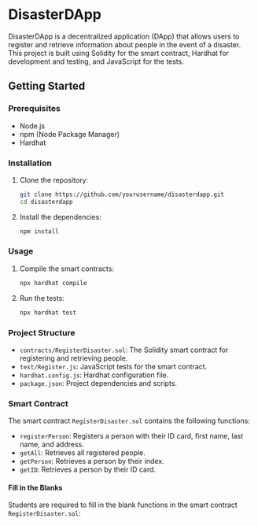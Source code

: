 # DisasterDApp

DisasterDApp is a decentralized application (DApp) that allows users to register and retrieve information about people in the event of a disaster. This project is built using Solidity for the smart contract, Hardhat for development and testing, and JavaScript for the tests.

## Getting Started

### Prerequisites

- Node.js
- npm (Node Package Manager)
- Hardhat

### Installation

1. Clone the repository:
    ```sh
    git clone https://github.com/yourusername/disasterdapp.git
    cd disasterdapp
    ```

2. Install the dependencies:
    ```sh
    npm install
    ```

### Usage

1. Compile the smart contracts:
    ```sh
    npx hardhat compile
    ```

2. Run the tests:
    ```sh
    npx hardhat test
    ```

### Project Structure

- `contracts/RegisterDisaster.sol`: The Solidity smart contract for registering and retrieving people.
- `test/Register.js`: JavaScript tests for the smart contract.
- `hardhat.config.js`: Hardhat configuration file.
- `package.json`: Project dependencies and scripts.

### Smart Contract

The smart contract `RegisterDisaster.sol` contains the following functions:

- `registerPerson`: Registers a person with their ID card, first name, last name, and address.
- `getAll`: Retrieves all registered people.
- `getPerson`: Retrieves a person by their index.
- `getID`: Retrieves a person by their ID card.

#### Fill in the Blanks

Students are required to fill in the blank functions in the smart contract `RegisterDisaster.sol`:
